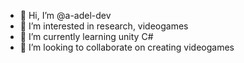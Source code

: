 - 👋 Hi, I’m @a-adel-dev
- 👀 I’m interested in research, videogames
- 🌱 I’m currently learning unity C#
- 💞️ I’m looking to collaborate on creating videogames
<!--- 📫 How to reach me on github-->

<!---
a-adel-dev/a-adel-dev is a ✨ special ✨ repository because its `README.md` (this file) appears on your GitHub profile.
You can click the Preview link to take a look at your changes.
--->
